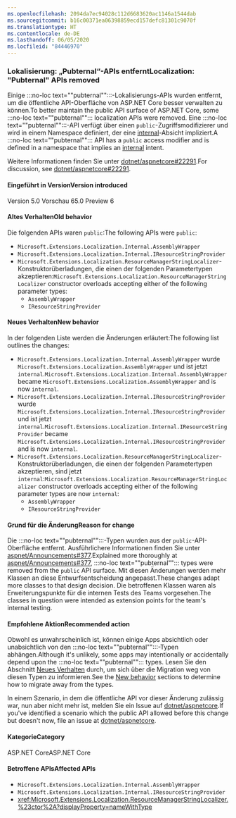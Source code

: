 ```yaml
---
ms.openlocfilehash: 2094da7ec94028c112d6683620ac1146a1544dab
ms.sourcegitcommit: b16c00371ea06398859ecd157defc81301c9070f
ms.translationtype: HT
ms.contentlocale: de-DE
ms.lasthandoff: 06/05/2020
ms.locfileid: "84446970"
---
```

### <a name="localization-pubternal-apis-removed"></a><span data-ttu-id="00d9b-101">Lokalisierung: „Pubternal“-APIs entfernt</span><span class="sxs-lookup"><span data-stu-id="00d9b-101">Localization: "Pubternal" APIs removed</span></span>

<span data-ttu-id="00d9b-102">Einige :::no-loc text="\"pubternal\"":::-Lokalisierungs-APIs wurden entfernt, um die öffentliche API-Oberfläche von ASP.NET Core besser verwalten zu können.</span><span class="sxs-lookup"><span data-stu-id="00d9b-102">To better maintain the public API surface of ASP.NET Core, some :::no-loc text="\"pubternal\""::: localization APIs were removed.</span></span> <span data-ttu-id="00d9b-103">Eine :::no-loc text="\"pubternal\"":::-API verfügt über einen `public`-Zugriffsmodifizierer und wird in einem Namespace definiert, der eine [internal](/dotnet/csharp/language-reference/keywords/internal)-Absicht impliziert.</span><span class="sxs-lookup"><span data-stu-id="00d9b-103">A :::no-loc text="\"pubternal\""::: API has a `public` access modifier and is defined in a namespace that implies an [internal](/dotnet/csharp/language-reference/keywords/internal) intent.</span></span>

<span data-ttu-id="00d9b-104">Weitere Informationen finden Sie unter [dotnet/aspnetcore#22291](https://github.com/dotnet/aspnetcore/issues/22291).</span><span class="sxs-lookup"><span data-stu-id="00d9b-104">For discussion, see [dotnet/aspnetcore#22291](https://github.com/dotnet/aspnetcore/issues/22291).</span></span>

#### <a name="version-introduced"></a><span data-ttu-id="00d9b-105">Eingeführt in Version</span><span class="sxs-lookup"><span data-stu-id="00d9b-105">Version introduced</span></span>

<span data-ttu-id="00d9b-106">Version 5.0 Vorschau 6</span><span class="sxs-lookup"><span data-stu-id="00d9b-106">5.0 Preview 6</span></span>

#### <a name="old-behavior"></a><span data-ttu-id="00d9b-107">Altes Verhalten</span><span class="sxs-lookup"><span data-stu-id="00d9b-107">Old behavior</span></span>

<span data-ttu-id="00d9b-108">Die folgenden APIs waren `public`:</span><span class="sxs-lookup"><span data-stu-id="00d9b-108">The following APIs were `public`:</span></span>

- `Microsoft.Extensions.Localization.Internal.AssemblyWrapper`
- `Microsoft.Extensions.Localization.Internal.IResourceStringProvider`
- <span data-ttu-id="00d9b-109">`Microsoft.Extensions.Localization.ResourceManagerStringLocalizer`-Konstruktorüberladungen, die einen der folgenden Parametertypen akzeptieren:</span><span class="sxs-lookup"><span data-stu-id="00d9b-109">`Microsoft.Extensions.Localization.ResourceManagerStringLocalizer` constructor overloads accepting either of the following parameter types:</span></span>
  - `AssemblyWrapper`
  - `IResourceStringProvider`

#### <a name="new-behavior"></a><span data-ttu-id="00d9b-110">Neues Verhalten</span><span class="sxs-lookup"><span data-stu-id="00d9b-110">New behavior</span></span>

<span data-ttu-id="00d9b-111">In der folgenden Liste werden die Änderungen erläutert:</span><span class="sxs-lookup"><span data-stu-id="00d9b-111">The following list outlines the changes:</span></span>

- <span data-ttu-id="00d9b-112">`Microsoft.Extensions.Localization.Internal.AssemblyWrapper` wurde `Microsoft.Extensions.Localization.AssemblyWrapper` und ist jetzt `internal`.</span><span class="sxs-lookup"><span data-stu-id="00d9b-112">`Microsoft.Extensions.Localization.Internal.AssemblyWrapper` became `Microsoft.Extensions.Localization.AssemblyWrapper` and is now `internal`.</span></span>
- <span data-ttu-id="00d9b-113">`Microsoft.Extensions.Localization.Internal.IResourceStringProvider` wurde `Microsoft.Extensions.Localization.Internal.IResourceStringProvider` und ist jetzt `internal`.</span><span class="sxs-lookup"><span data-stu-id="00d9b-113">`Microsoft.Extensions.Localization.Internal.IResourceStringProvider` became `Microsoft.Extensions.Localization.Internal.IResourceStringProvider` and is now `internal`.</span></span>
- <span data-ttu-id="00d9b-114">`Microsoft.Extensions.Localization.ResourceManagerStringLocalizer`-Konstruktorüberladungen, die einen der folgenden Parametertypen akzeptieren, sind jetzt `internal`:</span><span class="sxs-lookup"><span data-stu-id="00d9b-114">`Microsoft.Extensions.Localization.ResourceManagerStringLocalizer` constructor overloads accepting either of the following parameter types are now `internal`:</span></span>
  - `AssemblyWrapper`
  - `IResourceStringProvider`

#### <a name="reason-for-change"></a><span data-ttu-id="00d9b-115">Grund für die Änderung</span><span class="sxs-lookup"><span data-stu-id="00d9b-115">Reason for change</span></span>

<span data-ttu-id="00d9b-116">Die :::no-loc text="\"pubternal\"":::-Typen wurden aus der `public`-API-Oberfläche entfernt. Ausführlichere Informationen finden Sie unter [aspnet/Announcements#377](https://github.com/aspnet/Announcements/issues/377#issue-473651882).</span><span class="sxs-lookup"><span data-stu-id="00d9b-116">Explained more thoroughly at [aspnet/Announcements#377](https://github.com/aspnet/Announcements/issues/377#issue-473651882), :::no-loc text="\"pubternal\""::: types were removed from the `public` API surface.</span></span> <span data-ttu-id="00d9b-117">Mit diesen Änderungen werden mehr Klassen an diese Entwurfsentscheidung angepasst.</span><span class="sxs-lookup"><span data-stu-id="00d9b-117">These changes adapt more classes to that design decision.</span></span> <span data-ttu-id="00d9b-118">Die betroffenen Klassen waren als Erweiterungspunkte für die internen Tests des Teams vorgesehen.</span><span class="sxs-lookup"><span data-stu-id="00d9b-118">The classes in question were intended as extension points for the team's internal testing.</span></span>

#### <a name="recommended-action"></a><span data-ttu-id="00d9b-119">Empfohlene Aktion</span><span class="sxs-lookup"><span data-stu-id="00d9b-119">Recommended action</span></span>

<span data-ttu-id="00d9b-120">Obwohl es unwahrscheinlich ist, können einige Apps absichtlich oder unabsichtlich von den :::no-loc text="\"pubternal\"":::-Typen abhängen.</span><span class="sxs-lookup"><span data-stu-id="00d9b-120">Although it's unlikely, some apps may intentionally or accidentally depend upon the :::no-loc text="\"pubternal\""::: types.</span></span> <span data-ttu-id="00d9b-121">Lesen Sie den Abschnitt [Neues Verhalten](#new-behavior) durch, um sich über die Migration weg von diesen Typen zu informieren.</span><span class="sxs-lookup"><span data-stu-id="00d9b-121">See the [New behavior](#new-behavior) sections to determine how to migrate away from the types.</span></span>

<span data-ttu-id="00d9b-122">In einem Szenario, in dem die öffentliche API vor dieser Änderung zulässig war, nun aber nicht mehr ist, melden Sie ein Issue auf [dotnet/aspnetcore](https://github.com/dotnet/aspnetcore/issues).</span><span class="sxs-lookup"><span data-stu-id="00d9b-122">If you've identified a scenario which the public API allowed before this change but doesn't now, file an issue at [dotnet/aspnetcore](https://github.com/dotnet/aspnetcore/issues).</span></span>

#### <a name="category"></a><span data-ttu-id="00d9b-123">Kategorie</span><span class="sxs-lookup"><span data-stu-id="00d9b-123">Category</span></span>

<span data-ttu-id="00d9b-124">ASP.NET Core</span><span class="sxs-lookup"><span data-stu-id="00d9b-124">ASP.NET Core</span></span>

#### <a name="affected-apis"></a><span data-ttu-id="00d9b-125">Betroffene APIs</span><span class="sxs-lookup"><span data-stu-id="00d9b-125">Affected APIs</span></span>

- `Microsoft.Extensions.Localization.Internal.AssemblyWrapper`
- `Microsoft.Extensions.Localization.Internal.IResourceStringProvider`
- <xref:Microsoft.Extensions.Localization.ResourceManagerStringLocalizer.%23ctor%2A?displayProperty=nameWithType>

<!--

#### Affected APIs

- `T:Microsoft.Extensions.Localization.Internal.AssemblyWrapper`
- `T:Microsoft.Extensions.Localization.Internal.IResourceStringProvider`
- `Overload:Microsoft.Extensions.Localization.ResourceManagerStringLocalizer.#ctor`

-->
